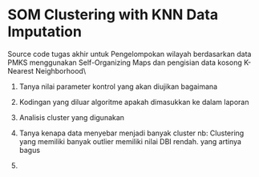 # SOM Clustering with KNN Data Imputation

Source code tugas akhir untuk Pengelompokan wilayah berdasarkan data PMKS menggunakan Self-Organizing Maps dan pengisian data kosong K-Nearest Neighborhood\


1. Tanya nilai parameter kontrol yang akan diujikan bagaimana
2. Kodingan yang diluar algoritme apakah dimasukkan ke dalam laporan
3. Analisis cluster yang digunakan



1. Tanya kenapa data menyebar menjadi banyak cluster
	nb: Clustering yang memiliki banyak outlier memiliki nilai DBI rendah. yang artinya bagus
2.  
